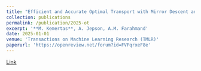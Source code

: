 ```yaml
---
title: "Efficient and Accurate Optimal Transport with Mirror Descent and Conjugate Gradients"
collection: publications
permalink: /publication/2025-ot
excerpt: '**M. Kemertas**, A. Jepson, A.M. Farahmand'
date: 2025-01-01
venue: 'Transactions on Machine Learning Research (TMLR)'
paperurl: 'https://openreview.net/forum?id=FVFqrxeF8e'
---
```

[Link](https://openreview.net/forum?id=FVFqrxeF8e)
